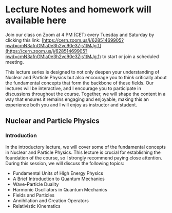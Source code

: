 # Lecture Notes and homework will available here
Join our class on Zoom at 4 PM (CET) every Tuesday and Saturday by clicking this link: [https://cern.zoom.us/j/62851469905?pwd=cmN3afnGMla0e3h2vc90e3Zjs1tMJg.1](https://cern.zoom.us/j/62851469905?pwd=cmN3afnGMla0e3h2vc90e3Zjs1tMJg.1) to start or join a scheduled meeting.

This lecture series is designed to not only deepen your understanding of Nuclear and Particle Physics but also encourage you to think critically about the fundamental concepts that form the backbone of these fields. Our lectures will be interactive, and I encourage you to participate in discussions throughout the course. Together, we will shape the content in a way that ensures it remains engaging and enjoyable, making this an experience both you and I will enjoy as instructor and student.
## Nuclear and Particle Physics 
### Introduction 
In the introductory lecture, we will cover some of the fundamental concepts in Nuclear and Particle Physics. This lecture is crucial for establishing the foundation of the course, so I strongly recommend paying close attention. During this session, we will discuss the following topics:

- Fundamental Units of High Energy Physics  
- A Brief Introduction to Quantum Mechanics  
- Wave-Particle Duality  
- Harmonic Oscillators in Quantum Mechanics  
- Fields and Particles  
- Annihilation and Creation Operators  
- Relativistic Kinematics  
